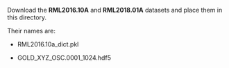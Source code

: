 Download the **RML2016.10A** and **RML2018.01A** datasets and place them in this directory.

Their names are:

- RML2016.10a_dict.pkl

- GOLD_XYZ_OSC.0001_1024.hdf5